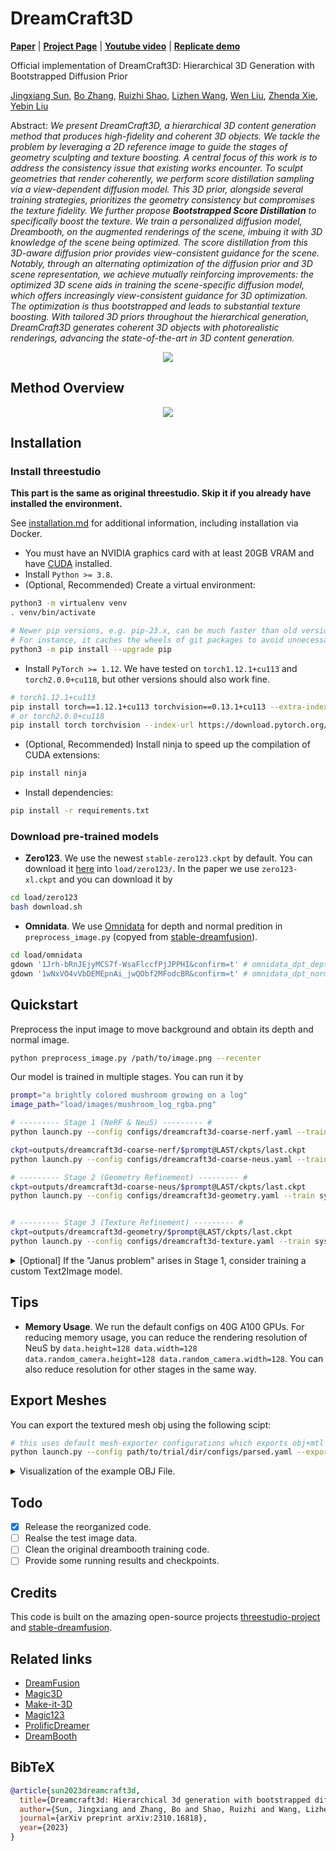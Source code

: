 # DreamCraft3D

[**Paper**](https://arxiv.org/abs/2310.16818) | [**Project Page**](https://mrtornado24.github.io/DreamCraft3D/) | [**Youtube video**](https://www.youtube.com/watch?v=0FazXENkQms) | [**Replicate demo**](https://replicate.com/jd7h/dreamcraft3d)

Official implementation of DreamCraft3D: Hierarchical 3D Generation with Bootstrapped Diffusion Prior

[Jingxiang Sun](https://mrtornado24.github.io/), [Bo Zhang](https://bo-zhang.me/), [Ruizhi Shao](https://dsaurus.github.io/saurus/), [Lizhen Wang](https://lizhenwangt.github.io/), [Wen Liu](https://github.com/StevenLiuWen), [Zhenda Xie](https://zdaxie.github.io/), [Yebin Liu](https://liuyebin.com/)


Abstract: *We present DreamCraft3D, a hierarchical 3D content generation method that produces high-fidelity and coherent 3D objects. We tackle the problem by leveraging a 2D reference image to guide the stages of geometry sculpting and texture boosting. A central focus of this work is to address the consistency issue that existing
works encounter. To sculpt geometries that render coherently, we perform score
distillation sampling via a view-dependent diffusion model. This 3D prior, alongside several training strategies, prioritizes the geometry consistency but compromises the texture fidelity. We further propose **Bootstrapped Score Distillation** to
specifically boost the texture. We train a personalized diffusion model, Dreambooth, on the augmented renderings of the scene, imbuing it with 3D knowledge
of the scene being optimized. The score distillation from this 3D-aware diffusion prior provides view-consistent guidance for the scene. Notably, through an
alternating optimization of the diffusion prior and 3D scene representation, we
achieve mutually reinforcing improvements: the optimized 3D scene aids in training the scene-specific diffusion model, which offers increasingly view-consistent
guidance for 3D optimization. The optimization is thus bootstrapped and leads
to substantial texture boosting. With tailored 3D priors throughout the hierarchical generation, DreamCraft3D generates coherent 3D objects with photorealistic
renderings, advancing the state-of-the-art in 3D content generation.*

<p align="center">
    <img src="assets/repo_static_v2.png">
</p>


## Method Overview
<p align="center">
    <img src="assets/diagram-1.png">
</p>


<!-- https://github.com/MrTornado24/DreamCraft3D/assets/45503891/8e70610c-d812-4544-86bf-7f8764e41067



https://github.com/MrTornado24/DreamCraft3D/assets/45503891/b1e8ae54-1afd-4e0f-88f7-9bd5b70fd44d



https://github.com/MrTornado24/DreamCraft3D/assets/45503891/ead40f9b-d7ee-4ee8-8d98-dbd0b8fbab97 -->

## Installation
### Install threestudio

**This part is the same as original threestudio. Skip it if you already have installed the environment.**

See [installation.md](docs/installation.md) for additional information, including installation via Docker.

- You must have an NVIDIA graphics card with at least 20GB VRAM and have [CUDA](https://developer.nvidia.com/cuda-downloads) installed.
- Install `Python >= 3.8`.
- (Optional, Recommended) Create a virtual environment:

```sh
python3 -m virtualenv venv
. venv/bin/activate

# Newer pip versions, e.g. pip-23.x, can be much faster than old versions, e.g. pip-20.x.
# For instance, it caches the wheels of git packages to avoid unnecessarily rebuilding them later.
python3 -m pip install --upgrade pip
```

- Install `PyTorch >= 1.12`. We have tested on `torch1.12.1+cu113` and `torch2.0.0+cu118`, but other versions should also work fine.

```sh
# torch1.12.1+cu113
pip install torch==1.12.1+cu113 torchvision==0.13.1+cu113 --extra-index-url https://download.pytorch.org/whl/cu113
# or torch2.0.0+cu118
pip install torch torchvision --index-url https://download.pytorch.org/whl/cu118
```

- (Optional, Recommended) Install ninja to speed up the compilation of CUDA extensions:

```sh
pip install ninja
```

- Install dependencies:

```sh
pip install -r requirements.txt
```

### Download pre-trained models
- **Zero123**. We use the newest `stable-zero123.ckpt` by default. You can download it [here](https://huggingface.co/stabilityai/stable-zero123) into `load/zero123/`. In the paper we use `zero123-xl.ckpt` and you can download it by
```sh
cd load/zero123
bash download.sh
```

- **Omnidata**. We use [Omnidata](https://github.com/EPFL-VILAB/omnidata/tree/main/omnidata_tools/torch) for depth and normal predition in `preprocess_image.py` (copyed from [stable-dreamfusion](https://github.com/ashawkey/stable-dreamfusion)).
```sh
cd load/omnidata
gdown '1Jrh-bRnJEjyMCS7f-WsaFlccfPjJPPHI&confirm=t' # omnidata_dpt_depth_v2.ckpt
gdown '1wNxVO4vVbDEMEpnAi_jwQObf2MFodcBR&confirm=t' # omnidata_dpt_normal_v2.ckpt
```

## Quickstart
Preprocess the input image to move background and obtain its depth and normal image.
```sh
python preprocess_image.py /path/to/image.png --recenter
```
Our model is trained in multiple stages. You can run it by
```sh
prompt="a brightly colored mushroom growing on a log"
image_path="load/images/mushroom_log_rgba.png"

# --------- Stage 1 (NeRF & NeuS) --------- # 
python launch.py --config configs/dreamcraft3d-coarse-nerf.yaml --train system.prompt_processor.prompt="$prompt" data.image_path="$image_path"

ckpt=outputs/dreamcraft3d-coarse-nerf/$prompt@LAST/ckpts/last.ckpt
python launch.py --config configs/dreamcraft3d-coarse-neus.yaml --train system.prompt_processor.prompt="$prompt" data.image_path="$image_path" system.weights="$ckpt"

# --------- Stage 2 (Geometry Refinement) --------- # 
ckpt=outputs/dreamcraft3d-coarse-neus/$prompt@LAST/ckpts/last.ckpt
python launch.py --config configs/dreamcraft3d-geometry.yaml --train system.prompt_processor.prompt="$prompt" data.image_path="$image_path" system.geometry_convert_from="$ckpt"


# --------- Stage 3 (Texture Refinement) --------- # 
ckpt=outputs/dreamcraft3d-geometry/$prompt@LAST/ckpts/last.ckpt
python launch.py --config configs/dreamcraft3d-texture.yaml --train system.prompt_processor.prompt="$prompt" data.image_path="$image_path" system.geometry_convert_from="$ckpt"
```

<details>
<summary>[Optional] If the "Janus problem" arises in Stage 1, consider training a custom Text2Image model.</summary>

First, generate multi-view images from a single reference image by Zero123++.

```sh
python threestudio/scripts/img_to_mv.py --image_path 'load/mushroom.png' --save_path '.cache/temp' --prompt 'a photo of mushroom' --superres
```
Train a personalized DeepFloyd model by DreamBooth Lora. Please check if the generated mv images above are reasonable.

```sh
export MODEL_NAME="DeepFloyd/IF-I-XL-v1.0"
export INSTANCE_DIR=".cache/temp"
export OUTPUT_DIR=".cache/if_dreambooth_mushroom"

accelerate launch threestudio/scripts/train_dreambooth_lora.py \
  --pretrained_model_name_or_path=$MODEL_NAME  \
  --instance_data_dir=$INSTANCE_DIR \
  --output_dir=$OUTPUT_DIR \
  --instance_prompt="a sks mushroom" \
  --resolution=64 \
  --train_batch_size=4 \
  --gradient_accumulation_steps=1 \
  --learning_rate=5e-6 \
  --scale_lr \
  --max_train_steps=1200 \
  --checkpointing_steps=600 \
  --pre_compute_text_embeddings \
  --tokenizer_max_length=77 \
  --text_encoder_use_attention_mask
```

The personalized DeepFloyd model lora is save at `.cache/if_dreambooth_mushroom`. Now you can replace the guidance the training scripts by

```sh
# --------- Stage 1 (NeRF & NeuS) --------- # 
python launch.py --config configs/dreamcraft3d-coarse-nerf.yaml --train system.prompt_processor.prompt="$prompt" data.image_path="$image_path" system.guidance.lora_weights_path=".cache/if_dreambooth_mushroom"
```
</details>

## Tips
- **Memory Usage**. We run the default configs on 40G A100 GPUs. For reducing memory usage, you can reduce the rendering resolution of NeuS by ```data.height=128 data.width=128 data.random_camera.height=128 data.random_camera.width=128```. You can also reduce resolution for other stages in the same way.

## Export Meshes
You can export the textured mesh obj using the following scipt:
```sh
# this uses default mesh-exporter configurations which exports obj+mtl
python launch.py --config path/to/trial/dir/configs/parsed.yaml --export --gpu 0 resume=path/to/trial/dir/ckpts/last.ckpt system.exporter_type=mesh-exporter
```
<details>
<summary>
Visualization of the example OBJ File.
</summary>
<p align="center">
    <img src="assets/mesh_meshlab.jpg">
</p>
</details>

## Todo

- [x] Release the reorganized code.
- [ ] Realse the test image data.
- [ ] Clean the original dreambooth training code.
- [ ] Provide some running results and checkpoints.

## Credits
This code is built on the amazing open-source projects [threestudio-project](https://github.com/threestudio-project/threestudio) and [stable-dreamfusion](https://github.com/ashawkey/stable-dreamfusion).

## Related links

- [DreamFusion](https://dreamfusion3d.github.io/)
- [Magic3D](https://research.nvidia.com/labs/dir/magic3d/)
- [Make-it-3D](https://make-it-3d.github.io/)
- [Magic123](https://guochengqian.github.io/project/magic123/)
- [ProlificDreamer](https://ml.cs.tsinghua.edu.cn/prolificdreamer/)
- [DreamBooth](https://dreambooth.github.io/)

## BibTeX

```bibtex
@article{sun2023dreamcraft3d,
  title={Dreamcraft3d: Hierarchical 3d generation with bootstrapped diffusion prior},
  author={Sun, Jingxiang and Zhang, Bo and Shao, Ruizhi and Wang, Lizhen and Liu, Wen and Xie, Zhenda and Liu, Yebin},
  journal={arXiv preprint arXiv:2310.16818},
  year={2023}
}
```
